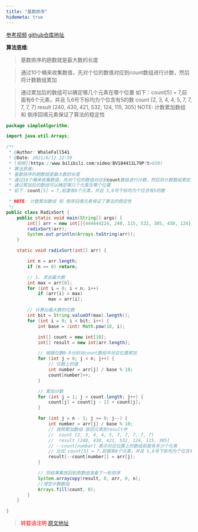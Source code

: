 ```yaml
---
title: "基数排序"
hidemeta: true
---
```


[参考视频](https://www.bilibili.com/video/BV184411L79P?t=650)
[github仓库地址](https://github.com/whalefall541/learn4Algorithm)

 **算法思维**: 

> 基数排序的趟数就是最大数的长度

> 通过10个桶来收集数值，先对个位的数值对应到count数组进行计数，然后将计数数组累加 

> 通过累加后的数组可以确定哪几个元素在哪个位置
> 如下：count[5] = 7,前面有6个元素，并且 5,6号下标均为个位含有5的数
> count [2, 3, 4, 4, 5, 7, 7, 7, 7, 7]
> result [240, 430, 421, 532, 124, 115, 305]
> NOTE: 计数累加数组 和 倒序回填元素保证了算法的稳定性

```java
package simpleAlgorithm;

import java.util.Arrays;

/**
 * @Author: WhaleFall541
 * @Date: 2021/6/12 22:59
 * [视频](https://www.bilibili.com/video/BV184411L79P?t=650)
 * 算法思维:
 * 基数排序的趟数就是最大数的长度
 * 通过10个桶来收集数值，先对个位的数值对应到count数组进行计数，然后将计数数组累加
 * 通过累加后的数组可以确定哪几个元素在哪个位置
 * 如下：count[5] = 7,前面有6个元素，并且 5,6号下标均为个位含有5的数

 * NOTE: 计数累加数组 和 倒序回填元素保证了算法的稳定性
 */
public class RadixSort {
    public static void main(String[] args) {
        int[] arr = new int[]{444444224, 240, 115, 532, 305, 430, 124};
        radixSort(arr);
        System.out.println(Arrays.toString(arr));
    }

    static void radixSort(int[] arr) {

        int n = arr.length;
        if (n == 0) return;

        // 1. 求出最大数
        int max = arr[0];
        for (int i = 0; i < n; i++)
            if (arr[i] > max)
                max = arr[i];

        // 计算出最大数的位数
        int bit = String.valueOf(max).length();
        for (int i = 0; i < bit; i++) {
            int base = (int) Math.pow(10, i);

            int[] count = new int[10];
            int[] result = new int[arr.length];

            // 根据位数0-9分别对count数组中对应位置累加
            for (int j = 0; j < n; j++) {
                // 位数上的值
                int number = arr[j] / base % 10;
                count[number]++;
            }

            // 累加计数
            for (int j = 1; j < count.length; j++) {
                count[j] = count[j - 1] + count[j];
            }

            for (int j = n - 1; j >= 0; j--) {
                int number = arr[j] / base % 10;
                // 按照累加数组 放回元素到result中
                //  count [2, 3, 4, 4, 5, 7, 7, 7, 7, 7]
                //  result [240, 430, 421, 532, 124, 115, 305]
                // --count[number] 表示对应位置上的数组前面有多少个元素
                // 比如 count[5] = 7,前面有6个元素，并且 5,6号下标均为个位含有5的数
                result[--count[number]] = arr[j];
            }

            // 将结果集放回到原数组准备下一轮排序
            System.arraycopy(result, 0, arr, 0, n);
            //清空计数数组
            Arrays.fill(count, 0);
        }
    }

}
```

> <font color="red" >转载请注明 [原文地址]( https://www.cnblogs.com/whalefall541/p/14879389.html)</font>